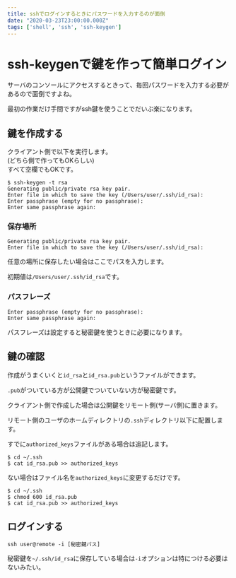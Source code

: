 ```yaml
---
title: sshでログインするときにパスワードを入力するのが面倒
date: "2020-03-23T23:00:00.000Z"
tags: ['shell', 'ssh', 'ssh-keygen']
---
```


# ssh-keygenで鍵を作って簡単ログイン

サーバのコンソールにアクセスするときって、毎回パスワードを入力する必要があるので面倒ですよね。

最初の作業だけ手間ですがssh鍵を使うことでだいぶ楽になります。

## 鍵を作成する

クライアント側で以下を実行します。  
(どちら側で作ってもOKらしい)  
すべて空欄でもOKです。

```shell
$ ssh-keygen -t rsa 
Generating public/private rsa key pair.
Enter file in which to save the key (/Users/user/.ssh/id_rsa):
Enter passphrase (empty for no passphrase): 
Enter same passphrase again: 
```

### 保存場所

```shell
Generating public/private rsa key pair.
Enter file in which to save the key (/Users/user/.ssh/id_rsa):
```

任意の場所に保存したい場合はここでパスを入力します。

初期値は`/Users/user/.ssh/id_rsa`です。

### パスフレーズ

```shell
Enter passphrase (empty for no passphrase): 
Enter same passphrase again: 
```

パスフレーズは設定すると秘密鍵を使うときに必要になります。

## 鍵の確認

作成がうまくいくと`id_rsa`と`id_rsa.pub`というファイルができます。

`.pub`がついている方が公開鍵でついていない方が秘密鍵です。

クライアント側で作成した場合は公開鍵をリモート側(サーバ側)に置きます。

リモート側のユーザのホームディレクトリの`.ssh`ディレクトリ以下に配置します。

すでに`authorized_keys`ファイルがある場合は追記します。

```shell
$ cd ~/.ssh
$ cat id_rsa.pub >> authorized_keys
```

ない場合はファイル名を`authorized_keys`に変更するだけです。

```shell
$ cd ~/.ssh
$ chmod 600 id_rsa.pub
$ cat id_rsa.pub >> authorized_keys
```

## ログインする

```ssh
ssh user@remote -i [秘密鍵パス]
```

秘密鍵を`~/.ssh/id_rsa`に保存している場合は`-i`オプションは特につける必要はないみたい。